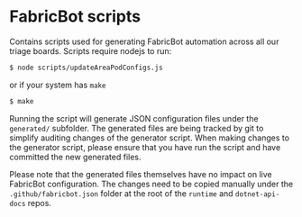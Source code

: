 # FabricBot scripts

Contains scripts used for generating FabricBot automation across all our triage boards. Scripts require nodejs to run:

```bash
$ node scripts/updateAreaPodConfigs.js
```

or if your system has `make`

```bash
$ make
```

Running the script will generate JSON configuration files under the `generated/` subfolder. The generated files are being tracked by git to simplify auditing changes of the generator script. When making changes to the generator script, please ensure that you have run the script and have committed the new generated files.

Please note that the generated files themselves have no impact on live FabricBot configuration. The changes need to be copied manually under the `.github/fabricbot.json` folder at the root of the `runtime` and `dotnet-api-docs` repos.
